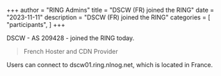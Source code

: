 +++
author = "RING Admins"
title = "DSCW (FR) joined the RING"
date = "2023-11-11"
description = "DSCW (FR) joined the RING"
categories = [
    "participants",
]
+++

DSCW - AS 209428 - joined the RING today.

> French Hoster and CDN Provider

Users can connect to dscw01.ring.nlnog.net, which is located in France.
